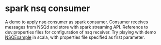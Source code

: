 # spark nsq consumer
A demo to apply nsq consumer as spark consumer. Consumer receives messages from NSQd and store with spark streaming API.
Reference to dev.properties files for configuration of nsq receiver. Try playing with demo
[NSQExample](https://github.com/youzan/spark-nsq-consumer/blob/master/src/main/scala/com/youzan/bigdata/streaming/example/NSQExample.scala)
in scala, with properties file specified as first parameter.
    
